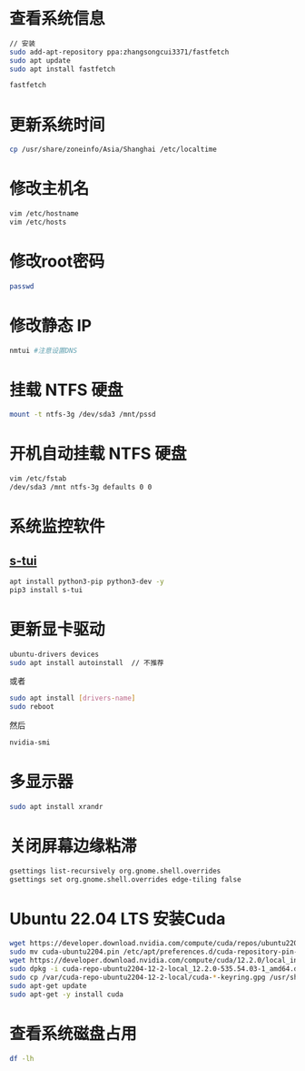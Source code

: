 # 查看系统信息

```bash
// 安装
sudo add-apt-repository ppa:zhangsongcui3371/fastfetch
sudo apt update
sudo apt install fastfetch

fastfetch
```

# 更新系统时间

```bash
cp /usr/share/zoneinfo/Asia/Shanghai /etc/localtime
```

# 修改主机名

```bash
vim /etc/hostname
vim /etc/hosts
```

# 修改root密码

```bash
passwd
```

# 修改静态 IP

```bash
nmtui #注意设置DNS
```

# 挂载 NTFS 硬盘

```bash
mount -t ntfs-3g /dev/sda3 /mnt/pssd
```

# 开机自动挂载 NTFS 硬盘

```bash
vim /etc/fstab
/dev/sda3 /mnt ntfs-3g defaults 0 0
```

# 系统监控软件

## [s-tui](https://github.com/amanusk/s-tui)

```bash
apt install python3-pip python3-dev -y
pip3 install s-tui
```

# 更新显卡驱动

```bash
ubuntu-drivers devices
sudo apt install autoinstall  // 不推荐
```

或者

```bash
sudo apt install [drivers-name]
sudo reboot
```

然后

```bash
nvidia-smi
```

# 多显示器

```bash
sudo apt install xrandr
```

# 关闭屏幕边缘粘滞

```bash
gsettings list-recursively org.gnome.shell.overrides
gsettings set org.gnome.shell.overrides edge-tiling false
```

# Ubuntu 22.04 LTS 安装Cuda

```bash
wget https://developer.download.nvidia.com/compute/cuda/repos/ubuntu2204/x86_64/cuda-ubuntu2204.pin
sudo mv cuda-ubuntu2204.pin /etc/apt/preferences.d/cuda-repository-pin-600
wget https://developer.download.nvidia.com/compute/cuda/12.2.0/local_installers/cuda-repo-ubuntu2204-12-2-local_12.2.0-535.54.03-1_amd64.deb
sudo dpkg -i cuda-repo-ubuntu2204-12-2-local_12.2.0-535.54.03-1_amd64.deb
sudo cp /var/cuda-repo-ubuntu2204-12-2-local/cuda-*-keyring.gpg /usr/share/keyrings/
sudo apt-get update
sudo apt-get -y install cuda
```

# 查看系统磁盘占用

```bash
df -lh
```
